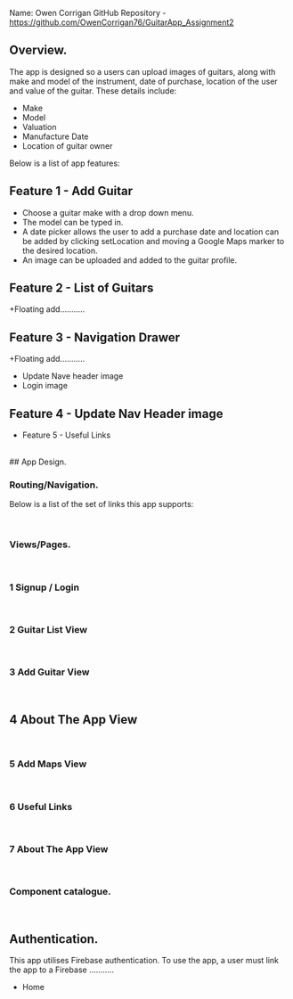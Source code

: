 Name: Owen Corrigan
GitHub Repository - https://github.com/OwenCorrigan76/GuitarApp_Assignment2

## Overview.
The app is designed so a users can upload images of guitars, along with make and model of the instrument, 
date of purchase, location of the user and value of the guitar.
These details include:
+ Make
+ Model
+ Valuation
+ Manufacture Date
+ Location of guitar owner

Below is a list of app features:
## Feature 1 - Add Guitar
+ Choose a guitar make with a drop down menu. 
+ The model can be typed in.
+ A date picker allows the user to add a purchase date and location can be added by clicking setLocation and moving a Google Maps marker to the desired location. 
+ An image can be uploaded and added to the guitar profile.

## Feature 2 - List of Guitars  

+Floating add...........


## Feature 3 - Navigation Drawer
+Floating add...........
+ Update Nave header image
+ Login image
 
## Feature 4 - Update Nav Header image

+ Feature 5 - Useful Links

<br/>
## App Design.

### Routing/Navigation.

Below is a list of the set of links this app supports:

<br/>

### Views/Pages.
<br/>

### 1 Signup / Login
<br/>

### 2 Guitar List View
<br/>

### 3 Add Guitar View
<br/>

## 4 About The App View
<br/>

### 5 Add Maps View
<br/>

### 6 Useful Links
<br/>

### 7 About The App View
<br/>

### Component catalogue.

<br/>

## Authentication.

This app utilises Firebase authentication. To use the app, a user must link the app to a Firebase ...........
+ Home


<br/>


